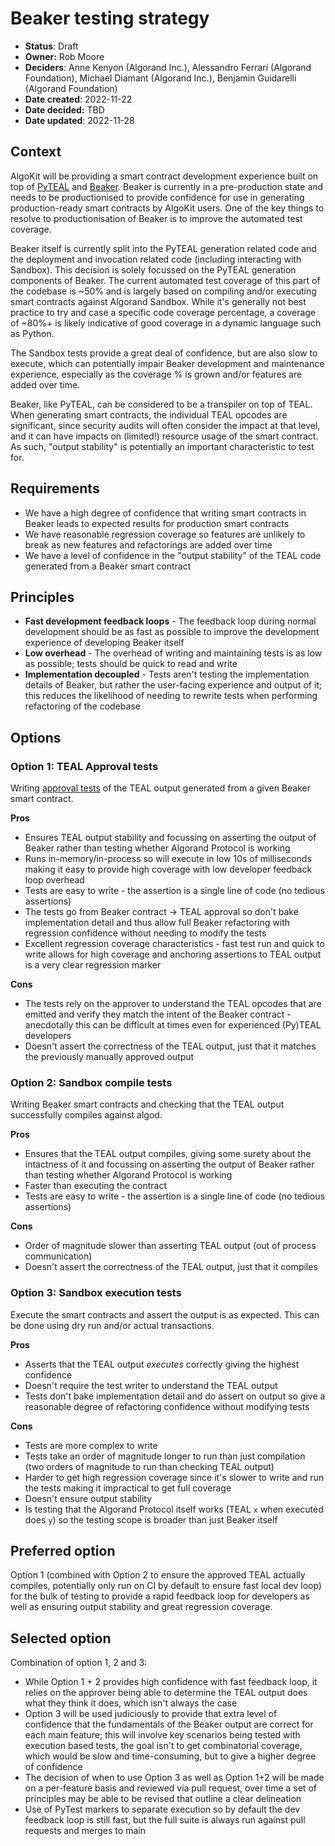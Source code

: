 # Beaker testing strategy

- **Status**: Draft
- **Owner:** Rob Moore
- **Deciders**: Anne Kenyon (Algorand Inc.), Alessandro Ferrari (Algorand Foundation), Michael Diamant (Algorand Inc.), Benjamin Guidarelli (Algorand Foundation)
- **Date created**: 2022-11-22
- **Date decided:** TBD
- **Date updated**: 2022-11-28

## Context

AlgoKit will be providing a smart contract development experience built on top of [PyTEAL](https://pyteal.readthedocs.io/en/stable/) and [Beaker](https://developer.algorand.org/articles/hello-beaker/). Beaker is currently in a pre-production state and needs to be productionised to provide confidence for use in generating production-ready smart contracts by AlgoKit users. One of the key things to resolve to productionisation of Beaker is to improve the automated test coverage.

Beaker itself is currently split into the PyTEAL generation related code and the deployment and invocation related code (including interacting with Sandbox). This decision is solely focussed on the PyTEAL generation components of Beaker. The current automated test coverage of this part of the codebase is ~50% and is largely based on compiling and/or executing smart contracts against Algorand Sandbox. While it's generally not best practice to try and case a specific code coverage percentage, a coverage of ~80%+ is likely indicative of good coverage in a dynamic language such as Python.

The Sandbox tests provide a great deal of confidence, but are also slow to execute, which can potentially impair Beaker development and maintenance experience, especially as the coverage % is grown and/or features are added over time.

Beaker, like PyTEAL, can be considered to be a transpiler on top of TEAL. When generating smart contracts, the individual TEAL opcodes are significant, since security audits will often consider the impact at that level, and it can have impacts on (limited!) resource usage of the smart contract. As such, "output stability" is potentially an important characteristic to test for.

## Requirements

- We have a high degree of confidence that writing smart contracts in Beaker leads to expected results for production smart contracts
- We have reasonable regression coverage so features are unlikely to break as new features and refactorings are added over time
- We have a level of confidence in the "output stability" of the TEAL code generated from a Beaker smart contract

## Principles

- **Fast development feedback loops** - The feedback loop during normal development should be as fast as possible to improve the development experience of developing Beaker itself
- **Low overhead** - The overhead of writing and maintaining tests is as low as possible; tests should be quick to read and write
- **Implementation decoupled** - Tests aren't testing the implementation details of Beaker, but rather the user-facing experience and output of it; this reduces the likelihood of needing to rewrite tests when performing refactoring of the codebase

## Options

### Option 1: TEAL Approval tests

Writing [approval tests](https://approvaltests.com/) of the TEAL output generated from a given Beaker smart contract.

**Pros**

- Ensures TEAL output stability and focussing on asserting the output of Beaker rather than testing whether Algorand Protocol is working
- Runs in-memory/in-process so will execute in low 10s of milliseconds making it easy to provide high coverage with low developer feedback loop overhead
- Tests are easy to write - the assertion is a single line of code (no tedious assertions)
- The tests go from Beaker contract -> TEAL approval so don't bake implementation detail and thus allow full Beaker refactoring with regression confidence without needing to modify the tests
- Excellent regression coverage characteristics - fast test run and quick to write allows for high coverage and anchoring assertions to TEAL output is a very clear regression marker

**Cons**

- The tests rely on the approver to understand the TEAL opcodes that are emitted and verify they match the intent of the Beaker contract - anecdotally this can be difficult at times even for experienced (Py)TEAL developers
- Doesn't assert the correctness of the TEAL output, just that it matches the previously manually approved output

### Option 2: Sandbox compile tests

Writing Beaker smart contracts and checking that the TEAL output successfully compiles against algod.

**Pros**

- Ensures that the TEAL output compiles, giving some surety about the intactness of it and focussing on asserting the output of Beaker rather than testing whether Algorand Protocol is working
- Faster than executing the contract
- Tests are easy to write - the assertion is a single line of code (no tedious assertions)

**Cons**

- Order of magnitude slower than asserting TEAL output (out of process communication)
- Doesn't assert the correctness of the TEAL output, just that it compiles

### Option 3: Sandbox execution tests

Execute the smart contracts and assert the output is as expected. This can be done using dry run and/or actual transactions.

**Pros**

- Asserts that the TEAL output _executes_ correctly giving the highest confidence
- Doesn't require the test writer to understand the TEAL output
- Tests don't bake implementation detail and do assert on output so give a reasonable degree of refactoring confidence without modifying tests

**Cons**

- Tests are more complex to write
- Tests take an order of magnitude longer to run than just compilation (two orders of magnitude to run than checking TEAL output)
- Harder to get high regression coverage since it's slower to write and run the tests making it impractical to get full coverage
- Doesn't ensure output stability
- Is testing that the Algorand Protocol itself works (TEAL `x` when executed does `y`) so the testing scope is broader than just Beaker itself

## Preferred option

Option 1 (combined with Option 2 to ensure the approved TEAL actually compiles, potentially only run on CI by default to ensure fast local dev loop) for the bulk of testing to provide a rapid feedback loop for developers as well as ensuring output stability and great regression coverage.

## Selected option

Combination of option 1, 2 and 3:

- While Option 1 + 2 provides high confidence with fast feedback loop, it relies on the approver being able to determine the TEAL output does what they think it does, which isn't always the case
- Option 3 will be used judiciously to provide that extra level of confidence that the fundamentals of the Beaker output are correct for each main feature; this will involve key scenarios being tested with execution based tests, the goal isn't to get combinatorial coverage, which would be slow and time-consuming, but to give a higher degree of confidence
- The decision of when to use Option 3 as well as Option 1+2 will be made on a per-feature basis and reviewed via pull request, over time a set of principles may be able to be revised that outline a clear delineation
- Use of PyTest markers to separate execution so by default the dev feedback loop is still fast, but the full suite is always run against pull requests and merges to main

